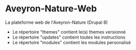 # Aveyron-Nature-Web
La plateforme web de l'Aveyron-Nature (Drupal 8)

- Le répertoire "themes" contient le(s) themes versionné
- Le répertoire "updates" contient toutes les instructions
- Le répertoire "modules" contient les modules personalisé


